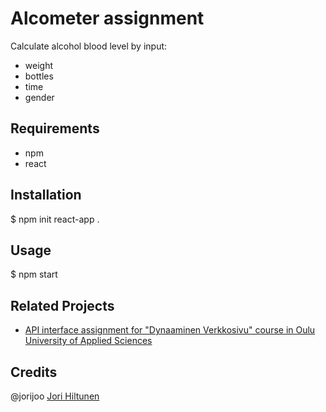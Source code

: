 # Alcometer assignment

Calculate alcohol blood level by input:
  - weight
  - bottles
  - time
  - gender

## Requirements

- npm
- react

## Installation

$ npm init react-app .

## Usage

$ npm start

## Related Projects

- [API interface assignment for "Dynaaminen Verkkosivu" course in Oulu University of Applied Sciences](https://github.com/jorijoo/dynamic-webdesign-API-dogs)

## Credits

@jorijoo [Jori Hiltunen](https://github.com/jorijoo)

